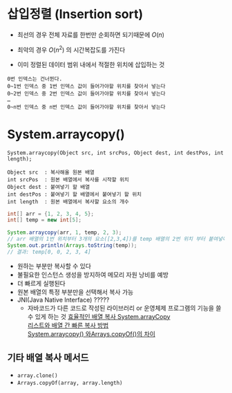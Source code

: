 # 삽입정렬 (Insertion sort)
- 최선의 경우 전체 자료를 한번만 순회하면 되기때문에 $O(n)$
- 최악의 경우 $O(n^2)$ 의 시간복잡도를 가진다
  
- 이미 정렬된 데이터 범위 내에서 적절한 위치에 삽입하는 것
```text
0번 인덱스는 건너뛴다.
0~1번 인덱스 중 1번 인덱스 값이 들어가야할 위치를 찾아서 넣는다
0~2번 인덱스 중 2번 인덱스 값이 들어가야할 위치를 찾아서 넣는다
…
0~n번 인덱스 중 n번 인덱스 값이 들어가야할 위치를 찾아서 넣는다
```







# System.arraycopy()
```text
System.arraycopy(Object src, int srcPos, Object dest, int destPos, int length);

Object src  : 복사해올 원본 배열
int srcPos  : 원본 배열에서 복사를 시작할 위치
Object dest : 붙여넣기 할 배열
int destPos : 붙여넣기 할 배열에서 붙여넣기 할 위치
int length  : 원본 배열에서 복사할 요소의 개수
```
```java
int[] arr = {1, 2, 3, 4, 5};
int[] temp = new int[5];

System.arraycopy(arr, 1, temp, 2, 3);
// arr 배열의 1번 위치부터 3개의 요소([2,3,4])를 temp 배열의 2번 위치 부터 붙여넣어 준다
System.out.println(Arrays.toString(temp));
// 결과: temp[0, 0, 2, 3, 4]
```

- 원하는 부분만 복사할 수 있다
- 불필요한 인스턴스 생성을 방지하여 메모리 자원 낭비를 예방
- 더 빠르게 실행된다
- 원본 배열의 특정 부분만을 선택해서 복사 가능
- JNI(Java Native Interface) ?????
    - 자바코드가 다른 코드로 작성된 라이브러리 or 운영체제 프로그램의 기능을 쓸 수 있게 하는 것
[효율적인 배열 복사 System.arrayCopy](https://tosuccess.tistory.com/169)<br>
[리스트와 배열 간 빠른 복사 방법](https://wikibook.co.kr/article/java-coding-with-pmd-usearraysaslist/)<br>
[System.arraycopy() 와Arrays.copyOf()의 차이](https://velog.io/@kai6666/Java-System.arraycopy-%EC%99%80Arrays.copyOf%EC%9D%98-%EC%B0%A8%EC%9D%B4-%EB%B0%B0%EC%97%B4-%EB%B3%B5%EC%82%AC)<br>
    
## 기타 배열 복사 메서드
- `array.clone()`
- `Arrays.copyOf(array, array.length)`


